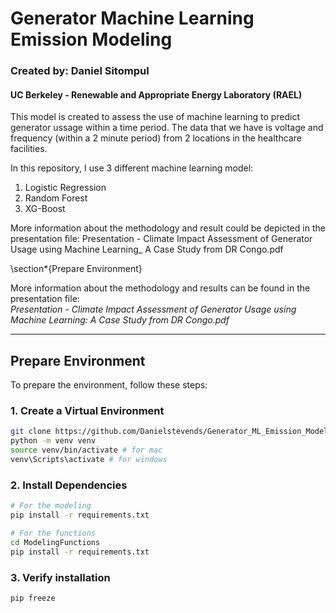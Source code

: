 # Generator Machine Learning Emission Modeling
### Created by: Daniel Sitompul 
#### UC Berkeley - Renewable and Appropriate Energy Laboratory (RAEL)

This model is created to assess the use of machine learning to predict generator ussage within a time period. The data that we have is voltage and frequency (within a 2 minute period) from 2 locations in the healthcare facilities.

In this repository, I use 3 different machine learning model:
1. Logistic Regression
2. Random Forest
3. XG-Boost

More information about the methodology and result could be depicted in the presentation file: Presentation - Climate Impact Assessment of Generator Usage using Machine Learning_ A Case Study from DR Congo.pdf

\section*{Prepare Environment}


More information about the methodology and results can be found in the presentation file:  
*Presentation - Climate Impact Assessment of Generator Usage using Machine Learning: A Case Study from DR Congo.pdf*

---

## Prepare Environment

To prepare the environment, follow these steps:

### 1. Create a Virtual Environment
```bash
git clone https://github.com/Danielstevends/Generator_ML_Emission_Modeling
python -m venv venv
source venv/bin/activate # for mac
venv\Scripts\activate # for windows
```

### 2. Install Dependencies
```bash
# For the modeling
pip install -r requirements.txt

# For the functions
cd ModelingFunctions
pip install -r requirements.txt
```

### 3. Verify installation
```bash
pip freeze
```
